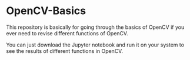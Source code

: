 # OpenCV-Basics
This repository is basically for going through the basics of OpenCV if you ever need to revise different functions of OpenCV.  

You can just download the Jupyter notebook and run it on your system to see the results of different functions in OpenCV.
